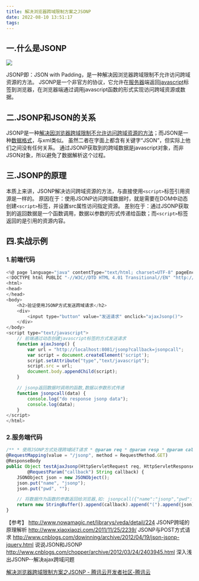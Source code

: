 ```yaml
---
title: 解决浏览器跨域限制方案之JSONP
date: 2022-08-10 13:51:17
tags:
---
```


## 一.什么是JSONP

![](https://ask.qcloudimg.com/http-save/yehe-2832581/twqcwh2u5x.gif)

JSONP即：JSON with Padding，是一种解决因浏览器跨域限制不允许访问跨域资源的方法。
 JSONP是一个非官方的协议，它允许在[服务器](https://cloud.tencent.com/product/cvm?from=10680)端返回[javascript](https://cloud.tencent.com/product/sms?from=10680)标签到浏览器，在浏览器端通过调用javascript函数的形式实现访问跨域资源或数据。

## 二.JSONP和JSON的关系

JSONP是一种<u>解决因浏览器跨域限制不允许访问跨域资源的方法</u>；而JSON是一种<u>数据格式</u>，与xml类似。
 虽然二者在字面上都含有关键字“JSON”，但实际上他们之间没有任何关系。
 通过JSONP获取到的跨域数据是javascript对象，而非JSON对象，所以避免了数据解析这个过程。

## 三.JSONP的原理

本质上来讲，JSONP解决访问跨域资源的方法，与直接使用`<script>`标签引用资源是一样的。
 原因在于：使用JSONP访问跨域数据时，就是需要在DOM中动态创建`<script>`标签，并设置src属性访问指定资源。
 差别在于：通过JSONP获取到的返回数据是一个函数调用，数据以参数的形式传递给函数；而`<script>`标签返回的是引用的资源内容。

## 四.实战示例

### 1.前端代码

```javascript
<%@ page language="java" contentType="text/html; charset=UTF-8" pageEncoding="UTF-8"%>
<!DOCTYPE html PUBLIC "-//W3C//DTD HTML 4.01 Transitional//EN" "http://www.w3.org/TR/html4/loose.dtd">
<html>
<head>
</head>
<body>
    <h2>验证使用JSONP方式发送跨域请求</h2>
    <div>
        <input type="button" value="发送请求" onclick="ajaxJsonp()">
    </div>
</body>
<script type="text/javascript">
    // 前端通过动态创建javascript标签的方式发送请求
    function ajaxJsonp() {
        var url = "http://localhost:8081/jsonp?callback=jsonpcall";
        var script = document.createElement('script');
        script.setAttribute("type","text/javascript");
        script.src = url;
        document.body.appendChild(script);
    }

    // jsonp返回数据时调用的函数,数据以参数形式传递
    function jsonpcall(data) {
        console.log("do response jsonp data");
        console.log(data);
    }
</script>
</html>
```

### 2.服务端代码

```javascript
/** * 使用JSONP方式处理跨域GET请求 * @param req * @param resp * @param callback 回调函数名称 * @return */
@RequestMapping(value = "/jsonp", method = RequestMethod.GET)
@ResponseBody
public Object testAjaxJsonp(HttpServletRequest req, HttpServletResponse resp,
        @RequestParam("callback") String callback) {
    JSONObject json = new JSONObject();
    json.put("name", "jsonp");
    json.put("pwd", "");

    // 将数据作为函数的参数返回给浏览器,如: jsonpcall({"name":"jsonp","pwd":""})
    return new StringBuffer().append(callback).append("(").append(json).append(")");
}
```

【参考】
 http://www.nowamagic.net/librarys/veda/detail/224 JSONP跨域的原理解析
 http://www.xiaoxiaozi.com/2011/11/25/2239/ JSONP与POST方式请求
 http://www.cnblogs.com/dowinning/archive/2012/04/19/json-jsonp-jquery.html 说说JSON和JSONP
 http://www.cnblogs.com/chopper/archive/2012/03/24/2403945.html 深入浅出JSONP--解决ajax跨域问题

[解决浏览器跨域限制方案之JSONP - 腾讯云开发者社区-腾讯云](https://cloud.tencent.com/developer/article/1504166)